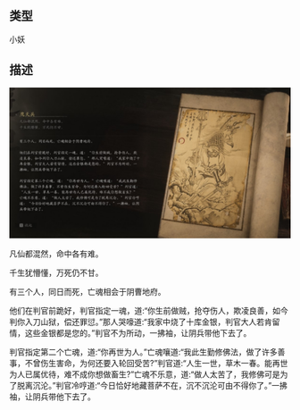 
## 类型

小妖

## 描述

![鹰天兵](../../images/小妖/鹰天兵.jpg)

凡仙都混然，命中各有难。

千生犹懵懂，万死仍不甘。

有三个人，同日而死，亡魂相会于阴曹地府。

他们在判官前跪好，判官指定一魂，道:“你生前做贼，抢夺伤人，欺凌良善，如今判你入刀山狱，偿还罪愆。”那人哭嚎道:“我家中烧了十库金银，判官大人若肯留情，这些金银都是您的。”判官不为所动，一拂袖，让阴兵带他下去了。

判官指定第二个亡魂，道:“你再世为人。”亡魂嚷道:“我此生勤修佛法，做了许多善事，不曾伤生害命，为何还要入轮回受苦?”判官道:“人生一世，草木一春。能再世为人已属优待，难不成你想做畜生?”亡魂不乐意，道:“做人太苦了，我修佛可是为了脱离沉沦。”判官冷哼道:“今日恰好地藏菩萨不在，沉不沉沦可由不得你了。”一拂袖，让阴兵带他下去了。


    